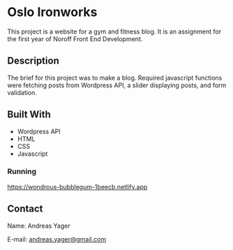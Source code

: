 # Oslo Ironworks

This project is a website for a gym and fitness blog. It is an assignment for the first year of Noroff Front End Development.

## Description

The brief for this project was to make a blog. Required javascript functions were fetching posts from Wordpress API, a slider displaying posts, and form validation.

## Built With

- Wordpress API
- HTML
- CSS
- Javascript

### Running

https://wondrous-bubblegum-1beecb.netlify.app

## Contact

Name: Andreas Yager

E-mail: andreas.yager@gmail.com
